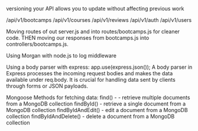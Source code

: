 versioning your API allows you to update without affecting previous work

/api/v1/bootcamps
/api/v1/courses
/api/v1/reviews
/api/v1/auth
/api/v1/users

Moving routes of out server.js and into routes/bootcamps.js for cleaner code.
THEN moving our responses from bootcamps.js into controllers/bootcamps.js.

Using Morgan with node.js to log middleware

Using a body parser with express:
app.use(express.json());
A body parser in Express processes the incoming request bodies and makes the data available under req.body. It is crucial for handling data sent by clients through forms or JSON payloads.

Mongoose Methods for fetching data:
find() - - retrieve multiple documents from a MongoDB collection
findById() - retrieve a single document from a MongoDB collection
findByIdAndEdit() - edit a document from a MongoDB collection
findByIdAndDelete() - delete a document from a MongoDB collection
